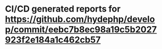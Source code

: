 # CI/CD generated reports for https://github.com/hydephp/develop/commit/eebc7b8ec98a19c5b2027923f2e184a1c462cb57
